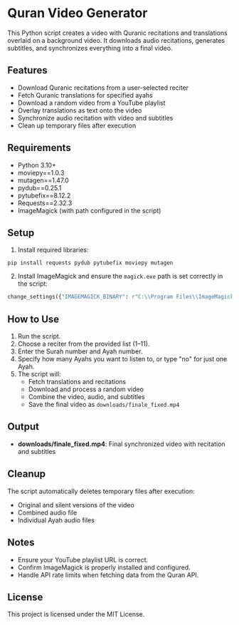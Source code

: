 # Quran Video Generator

This Python script creates a video with Quranic recitations and translations overlaid on a background video. It downloads audio recitations, generates subtitles, and synchronizes everything into a final video.

## Features
- Download Quranic recitations from a user-selected reciter
- Fetch Quranic translations for specified ayahs
- Download a random video from a YouTube playlist
- Overlay translations as text onto the video
- Synchronize audio recitation with video and subtitles
- Clean up temporary files after execution

## Requirements
- Python 3.10+
- moviepy==1.0.3
- mutagen==1.47.0
- pydub==0.25.1
- pytubefix==8.12.2
- Requests==2.32.3
- ImageMagick (with path configured in the script)

## Setup
1. Install required libraries:

```
pip install requests pydub pytubefix moviepy mutagen
```

2. Install ImageMagick and ensure the `magick.exe` path is set correctly in the script:

```python
change_settings({"IMAGEMAGICK_BINARY": r"C:\\Program Files\\ImageMagick-7.1.1-Q16-HDRI\\magick.exe"})
```

## How to Use
1. Run the script.
2. Choose a reciter from the provided list (1–11).
3. Enter the Surah number and Ayah number.
4. Specify how many Ayahs you want to listen to, or type "no" for just one Ayah.
5. The script will:
   - Fetch translations and recitations
   - Download and process a random video
   - Combine the video, audio, and subtitles
   - Save the final video as `downloads/finale_fixed.mp4`

## Output
- **downloads/finale_fixed.mp4**: Final synchronized video with recitation and subtitles

## Cleanup
The script automatically deletes temporary files after execution:
- Original and silent versions of the video
- Combined audio file
- Individual Ayah audio files

## Notes
- Ensure your YouTube playlist URL is correct.
- Confirm ImageMagick is properly installed and configured.
- Handle API rate limits when fetching data from the Quran API.

## License
This project is licensed under the MIT License.

